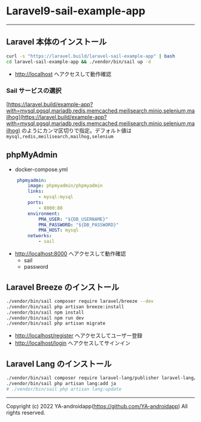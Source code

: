 # Laravel9-sail-example-app

---

## Laravel 本体のインストール

```bash
curl -s "https://laravel.build/laravel-sail-example-app" | bash
cd laravel-sail-example-app && ./vendor/bin/sail up -d
```

- [http://localhost](http://localhost) へアクセスして動作確認

### Sail サービスの選択

[https://laravel.build/example-app?with=mysql,pgsql,mariadb,redis,memcached,meilisearch,minio,selenium,mailhog](https://laravel.build/example-app?with=mysql,pgsql,mariadb,redis,memcached,meilisearch,minio,selenium,mailhog) のようにカンマ区切りで指定。デフォルト値は `mysql,redis,meilisearch,mailhog,selenium`

## phpMyAdmin

- docker-compose.yml

```yaml
    phpmyadmin:
        image: phpmyadmin/phpmyadmin
        links:
            - mysql:mysql
        ports:
            - 8000:80
        environment:
            PMA_USER: "${DB_USERNAME}"
            PMA_PASSWORD: "${DB_PASSWORD}"
            PMA_HOST: mysql
        networks:
            - sail
```

- [http://localhost:8000](http://localhost:8000) へアクセスして動作確認
  - sail
  - password

## Laravel Breeze のインストール

```bash
./vendor/bin/sail composer require laravel/breeze --dev
./vendor/bin/sail php artisan breeze:install
./vendor/bin/sail npm install
./vendor/bin/sail npm run dev
./vendor/bin/sail php artisan migrate
```

- [http://localhost/register](http://localhost/register) へアクセスしてユーザー登録
- [http://localhost/login](http://localhost/login) へアクセスしてサインイン

## Laravel Lang のインストール

```bash
./vendor/bin/sail composer require laravel-lang/publisher laravel-lang/lang --dev
./vendor/bin/sail php artisan lang:add ja
# ./vendor/bin/sail php artisan lang:update
```

---

Copyright (c) 2022 YA-androidapp(https://github.com/YA-androidapp) All rights reserved.
